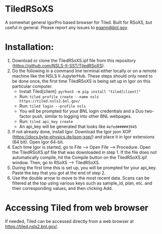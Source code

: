# TiledRSoXS
A somewhat general IgorPro based browser for Tiled.  Built for RSoXS, but useful in general.  Please report any issues to egann@bnl.gov.

# Installation:  
1) Download or clone the TiledRSoXS.ipf file from this repository (https://github.com/NSLS-II-SST/TiledRSoXS).
2) Do the following in a command line terminal either locally or on a remote machine like the NSLS II JupyterHub.  These steps should only need to be done once, the first time TiledRSoXS is being set up in Igor on this particular computer.
   - Install Tiled[client]: ``pyrhon3 -m pip install "tiled[client]"``
   - Run: ``tiled profile create --name nsls https://tiled.nsls2.bnl.gov/``
   - Run: ``tiled login --profile nsls``
   - You will be prompted for your BNL login credentials and a Duo two-factor push, similar to logging into other BNL webpages.
   - Run: ``tiled api_key create``
   - An api_key will be generated that looks like ``4efed#####3945``
3) If not already done, install Igor.  Download the Igor json XOP (https://docs.byte-physics.de/json-xop/) and place it in Igor extensions (64 bit).  Open Igor 64-bit.
4) Each time Igor is started, go to File --> Open File --> Procedure.  Open the TiledRSoXS.ipf file that was downloaded in step 1.  If the file does not automatically compile, hit the Compile button on the TiledRSoXS.ipf window.  Then, go to RSoXS --> TiledRSoXS.
5) During the first time this is set up, you will be prompted for your api_key.  Paste the key that you got at the end of step 2.
6) Use the double arrow to move to the most recent data.  Scans can be filtered at the top using various keys such as sample_id, plan, etc. and their corresponding values, and then clicking Add.

# Accessing Tiled from web browser
If needed, Tiled can be accessed directly from a web browser at https://tiled.nsls2.bnl.gov/.
